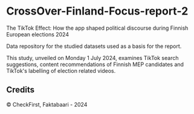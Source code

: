 # CrossOver-Finland-Focus-report-2
The TikTok Effect: How the app shaped political discourse during Finnish European elections 2024

Data repository for the studied datasets used as a basis for the report.

This study, unveiled on Monday 1 July 2024, examines TikTok search suggestions, content recommendations of Finnish MEP candidates and TikTok's labelling of election related videos.

## Credits

© CheckFirst, Faktabaari - 2024

